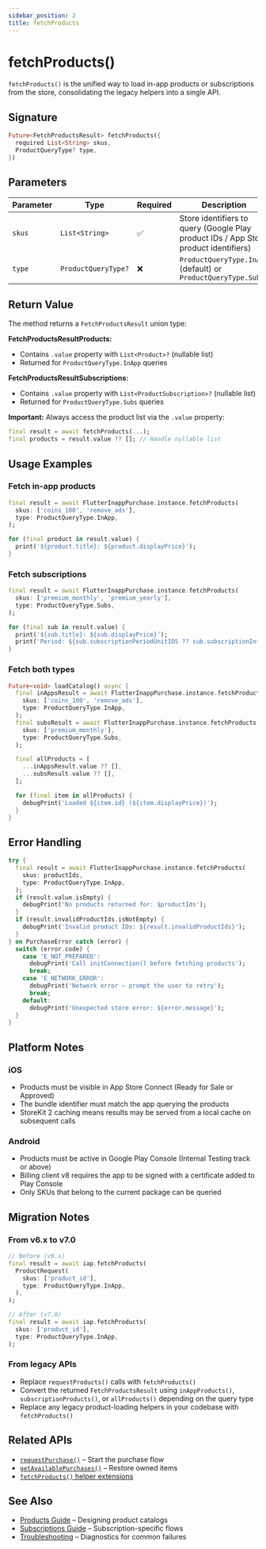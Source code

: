 ```yaml
---
sidebar_position: 2
title: fetchProducts
---
```


# fetchProducts()

`fetchProducts()` is the unified way to load in-app products or subscriptions from the store, consolidating the legacy helpers into a single API.

## Signature

```dart
Future<FetchProductsResult> fetchProducts({
  required List<String> skus,
  ProductQueryType? type,
})
```

## Parameters

| Parameter | Type                | Required | Description                                                                          |
| --------- | ------------------- | -------- | ------------------------------------------------------------------------------------ |
| `skus`    | `List<String>`      | ✅       | Store identifiers to query (Google Play product IDs / App Store product identifiers) |
| `type`    | `ProductQueryType?` | ❌       | `ProductQueryType.InApp` (default) or `ProductQueryType.Subs`                        |

## Return Value

The method returns a `FetchProductsResult` union type:

**FetchProductsResultProducts:**

- Contains `.value` property with `List<Product>?` (nullable list)
- Returned for `ProductQueryType.InApp` queries

**FetchProductsResultSubscriptions:**

- Contains `.value` property with `List<ProductSubscription>?` (nullable list)
- Returned for `ProductQueryType.Subs` queries

**Important:** Always access the product list via the `.value` property:

```dart
final result = await fetchProducts(...);
final products = result.value ?? []; // Handle nullable list
```

## Usage Examples

### Fetch in-app products

```dart
final result = await FlutterInappPurchase.instance.fetchProducts(
  skus: ['coins_100', 'remove_ads'],
  type: ProductQueryType.InApp,
);

for (final product in result.value) {
  print('${product.title}: ${product.displayPrice}');
}
```

### Fetch subscriptions

```dart
final result = await FlutterInappPurchase.instance.fetchProducts(
  skus: ['premium_monthly', 'premium_yearly'],
  type: ProductQueryType.Subs,
);

for (final sub in result.value) {
  print('${sub.title}: ${sub.displayPrice}');
  print('Period: ${sub.subscriptionPeriodUnitIOS ?? sub.subscriptionInfoAndroid?.billingPeriod}');
}
```

### Fetch both types

```dart
Future<void> loadCatalog() async {
  final inAppsResult = await FlutterInappPurchase.instance.fetchProducts(
    skus: ['coins_100', 'remove_ads'],
    type: ProductQueryType.InApp,
  );
  final subsResult = await FlutterInappPurchase.instance.fetchProducts(
    skus: ['premium_monthly'],
    type: ProductQueryType.Subs,
  );

  final allProducts = [
    ...inAppsResult.value ?? [],
    ...subsResult.value ?? [],
  ];

  for (final item in allProducts) {
    debugPrint('Loaded ${item.id} (${item.displayPrice})');
  }
}
```

## Error Handling

```dart
try {
  final result = await FlutterInappPurchase.instance.fetchProducts(
    skus: productIds,
    type: ProductQueryType.InApp,
  );
  if (result.value.isEmpty) {
    debugPrint('No products returned for: $productIds');
  }
  if (result.invalidProductIds.isNotEmpty) {
    debugPrint('Invalid product IDs: ${result.invalidProductIds}');
  }
} on PurchaseError catch (error) {
  switch (error.code) {
    case 'E_NOT_PREPARED':
      debugPrint('Call initConnection() before fetching products');
      break;
    case 'E_NETWORK_ERROR':
      debugPrint('Network error – prompt the user to retry');
      break;
    default:
      debugPrint('Unexpected store error: ${error.message}');
  }
}
```

## Platform Notes

### iOS

- Products must be visible in App Store Connect (Ready for Sale or Approved)
- The bundle identifier must match the app querying the products
- StoreKit 2 caching means results may be served from a local cache on subsequent calls

### Android

- Products must be active in Google Play Console (Internal Testing track or above)
- Billing client v8 requires the app to be signed with a certificate added to Play Console
- Only SKUs that belong to the current package can be queried

## Migration Notes

### From v6.x to v7.0

```dart
// Before (v6.x)
final result = await iap.fetchProducts(
  ProductRequest(
    skus: ['product_id'],
    type: ProductQueryType.InApp,
  ),
);

// After (v7.0)
final result = await iap.fetchProducts(
  skus: ['product_id'],
  type: ProductQueryType.InApp,
);
```

### From legacy APIs

- Replace `requestProducts()` calls with `fetchProducts()`
- Convert the returned `FetchProductsResult` using `inAppProducts()`, `subscriptionProducts()`, or `allProducts()` depending on the query type
- Replace any legacy product-loading helpers in your codebase with `fetchProducts()`

## Related APIs

- [`requestPurchase()`](./request-purchase) – Start the purchase flow
- [`getAvailablePurchases()`](./get-available-purchases) – Restore owned items
- [`fetchProducts()` helper extensions](../../guides/products#fetchproducts-helper-extensions)

## See Also

- [Products Guide](../../guides/products) – Designing product catalogs
- [Subscriptions Guide](../../guides/subscriptions) – Subscription-specific flows
- [Troubleshooting](../../troubleshooting) – Diagnostics for common failures
